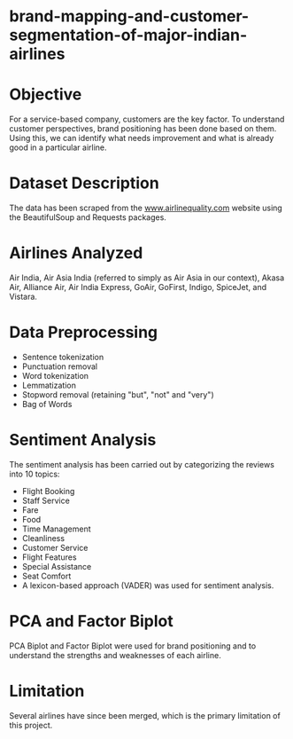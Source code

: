 # brand-mapping-and-customer-segmentation-of-major-indian-airlines
# Objective
For a service-based company, customers are the key factor. To understand customer perspectives, brand positioning has been done based on them. Using this, we can identify what needs improvement and what is already good in a particular airline.

# Dataset Description
The data has been scraped from the www.airlinequality.com website using the BeautifulSoup and Requests packages.

# Airlines Analyzed
Air India, Air Asia India (referred to simply as Air Asia in our context), Akasa Air, Alliance Air, Air India Express, GoAir, GoFirst, Indigo, SpiceJet, and Vistara.

# Data Preprocessing
* Sentence tokenization
* Punctuation removal
* Word tokenization
* Lemmatization
* Stopword removal (retaining "but", "not" and "very")
* Bag of Words

# Sentiment Analysis
The sentiment analysis has been carried out by categorizing the reviews into 10 topics:
* Flight Booking
* Staff Service
* Fare
* Food
* Time Management
* Cleanliness
* Customer Service
* Flight Features
* Special Assistance
* Seat Comfort
* A lexicon-based approach (VADER) was used for sentiment analysis.

# PCA and Factor Biplot
PCA Biplot and Factor Biplot were used for brand positioning and to understand the strengths and weaknesses of each airline.

# Limitation
Several airlines have since been merged, which is the primary limitation of this project.
